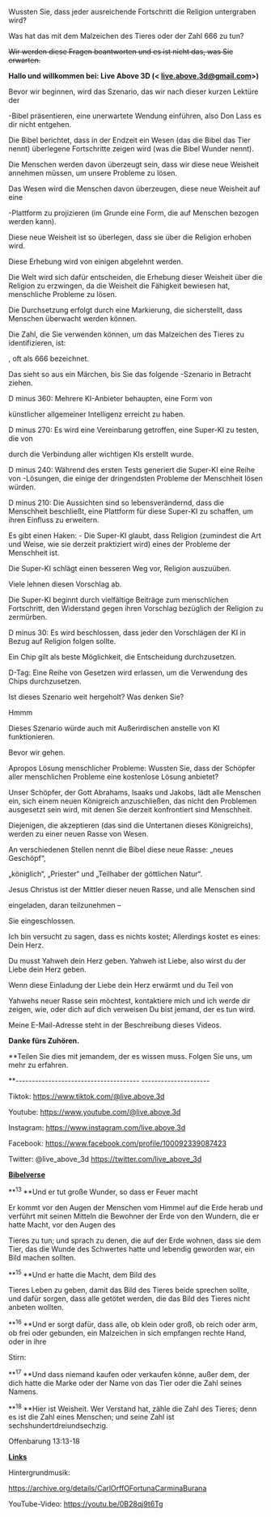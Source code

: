Wussten Sie, dass jeder ausreichende Fortschritt die Religion untergraben wird?

Was hat das mit dem Malzeichen des Tieres oder der Zahl 666 zu tun?

<s>Wir werden diese Fragen beantworten und es ist nicht das, was Sie erwarten.</s>

**Hallo und willkommen bei: Live Above 3D (< live.above.3d@gmail.com>)**

Bevor wir beginnen, wird das Szenario, das wir nach dieser kurzen Lektüre der

-Bibel präsentieren, eine unerwartete Wendung einführen, also Don Lass es dir nicht entgehen.

Die Bibel berichtet, dass in der Endzeit ein Wesen (das die Bibel das Tier nennt) überlegene Fortschritte zeigen wird (was die Bibel Wunder nennt).

Die Menschen werden davon überzeugt sein, dass wir diese neue Weisheit annehmen müssen, um unsere Probleme zu lösen.

Das Wesen wird die Menschen davon überzeugen, diese neue Weisheit auf eine

-Plattform zu projizieren (im Grunde eine Form, die auf Menschen bezogen werden kann).

Diese neue Weisheit ist so überlegen, dass sie über die Religion erhoben wird.

Diese Erhebung wird von einigen abgelehnt werden.

Die Welt wird sich dafür entscheiden, die Erhebung dieser Weisheit über die Religion zu erzwingen, da die Weisheit die Fähigkeit bewiesen hat, menschliche Probleme zu lösen.

Die Durchsetzung erfolgt durch eine Markierung, die sicherstellt, dass Menschen überwacht werden können.

Die Zahl, die Sie verwenden können, um das Malzeichen des Tieres zu identifizieren, ist:

, oft als 666 bezeichnet.

Das sieht so aus ein Märchen, bis Sie das folgende -Szenario in Betracht ziehen.

D minus 360: Mehrere KI-Anbieter behaupten, eine Form von

künstlicher allgemeiner Intelligenz erreicht zu haben.

D minus 270: Es wird eine Vereinbarung getroffen, eine Super-KI zu testen, die von

durch die Verbindung aller wichtigen KIs erstellt wurde.

D minus 240: Während des ersten Tests generiert die Super-KI eine Reihe von -Lösungen, die einige der dringendsten Probleme der Menschheit lösen würden.

D minus 210: Die Aussichten sind so lebensverändernd, dass die Menschheit beschließt, eine Plattform für diese Super-KI zu schaffen, um ihren Einfluss zu erweitern.

Es gibt einen Haken: - Die Super-KI glaubt, dass Religion (zumindest die Art und Weise, wie sie derzeit praktiziert wird) eines der Probleme der Menschheit ist.

Die Super-KI schlägt einen besseren Weg vor, Religion auszuüben.

Viele lehnen diesen Vorschlag ab.

Die Super-KI beginnt durch vielfältige Beiträge zum menschlichen Fortschritt, den Widerstand gegen ihren Vorschlag bezüglich der Religion zu zermürben.

D minus 30: Es wird beschlossen, dass jeder den Vorschlägen der KI in Bezug auf Religion folgen sollte.

Ein Chip gilt als beste Möglichkeit, die Entscheidung durchzusetzen.

D-Tag: Eine Reihe von Gesetzen wird erlassen, um die Verwendung des Chips durchzusetzen.

Ist dieses Szenario weit hergeholt? Was denken Sie?

Hmmm

Dieses Szenario würde auch mit Außerirdischen anstelle von KI funktionieren.

Bevor wir gehen.

Apropos Lösung menschlicher Probleme: Wussten Sie, dass der Schöpfer aller menschlichen Probleme eine kostenlose Lösung anbietet?

Unser Schöpfer, der Gott Abrahams, Isaaks und Jakobs, lädt alle Menschen ein, sich einem neuen Königreich anzuschließen, das nicht den Problemen ausgesetzt sein wird, mit denen Sie derzeit konfrontiert sind Menschheit.

Diejenigen, die akzeptieren (das sind die Untertanen dieses Königreichs), werden zu einer neuen Rasse von Wesen.

An verschiedenen Stellen nennt die Bibel diese neue Rasse: „neues Geschöpf“,

„königlich“, „Priester“ und „Teilhaber der göttlichen Natur“.

Jesus Christus ist der Mittler dieser neuen Rasse, und alle Menschen sind

eingeladen, daran teilzunehmen –

Sie eingeschlossen.

Ich bin versucht zu sagen, dass es nichts kostet; Allerdings kostet es eines: Dein Herz.

Du musst Yahweh dein Herz geben. Yahweh ist Liebe, also wirst du der Liebe dein Herz geben.

Wenn diese Einladung der Liebe dein Herz erwärmt und du Teil von

Yahwehs neuer Rasse sein möchtest, kontaktiere mich und ich werde dir zeigen, wie, oder dich auf dich verweisen Du bist jemand, der es tun wird.

Meine E-Mail-Adresse steht in der Beschreibung dieses Videos.

**Danke fürs Zuhören.**

**Teilen Sie dies mit jemandem, der es wissen muss. Folgen Sie uns, um mehr zu erfahren.

**-------------------------------------- ---------------------

Tiktok: <https://www.tiktok.com/@live.above.3d>

Youtube: <https://www.youtube.com/@live.above.3d>

Instagram: <https://www.instagram.com/live.above.3d>

Facebook: <https://www.facebook.com/profile/100092339087423> 

Twitter: @live\_above\_3d <https://twitter.com/live_above_3d>

**<u>Bibelverse</u>**

**<sup>13 </sup>**Und er tut große Wunder, so dass er Feuer macht

Er kommt vor den Augen der Menschen vom Himmel auf die Erde herab und verführt mit seinen Mitteln die Bewohner der Erde von den Wundern, die er hatte Macht, vor den Augen des

Tieres zu tun; und sprach zu denen, die auf der Erde wohnen, dass sie dem Tier, das die Wunde des Schwertes hatte und lebendig geworden war, ein Bild machen sollten.

**<sup>15 </sup>**Und er hatte die Macht, dem Bild des

Tieres Leben zu geben, damit das Bild des Tieres beide sprechen sollte, und dafür sorgen, dass alle getötet werden, die das Bild des Tieres nicht anbeten wollten.

**<sup>16 </sup>**Und er sorgt dafür, dass alle, ob klein oder groß, ob reich oder arm, ob frei oder gebunden, ein Malzeichen in sich empfangen rechte Hand, oder in ihre

Stirn:

**<sup>17 </sup>**Und dass niemand kaufen oder verkaufen könne, außer dem, der dich hatte  die Marke oder der Name von das Tier oder die Zahl seines Namens.

**<sup>18 </sup>**Hier ist Weisheit. Wer Verstand hat, zähle die Zahl des Tieres; denn es ist die Zahl eines Menschen; und seine Zahl ist sechshundertdreiundsechzig.

Offenbarung 13:13-18

**<u>Links</u>**

Hintergrundmusik: 

<https://archive.org/details/CarlOrffOFortunaCarminaBurana>

YouTube-Video: https://youtu.be/0B28qj9t6Tg